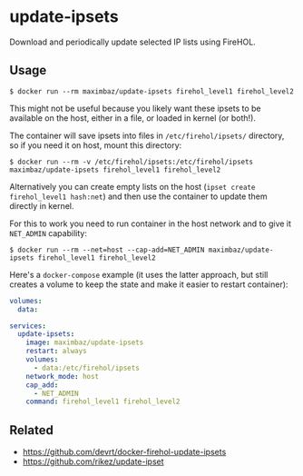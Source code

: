 # update-ipsets

Download and periodically update selected IP lists using FireHOL.

## Usage

```
$ docker run --rm maximbaz/update-ipsets firehol_level1 firehol_level2
```

This might not be useful because you likely want these ipsets to be available on the host, either in a file, or loaded in kernel (or both!).

The container will save ipsets into files in `/etc/firehol/ipsets/` directory, so if you need it on host, mount this directory:

```
$ docker run --rm -v /etc/firehol/ipsets:/etc/firehol/ipsets maximbaz/update-ipsets firehol_level1 firehol_level2
```

Alternatively you can create empty lists on the host (`ipset create firehol_level1 hash:net`) and then use the container to update them directly in kernel.

For this to work you need to run container in the host network and to give it `NET_ADMIN` capability:

```
$ docker run --rm --net=host --cap-add=NET_ADMIN maximbaz/update-ipsets firehol_level1 firehol_level2
```

Here's a `docker-compose` example (it uses the latter approach, but still creates a volume to keep the state and make it easier to restart container):

```yaml
volumes:
  data:

services:
  update-ipsets:
    image: maximbaz/update-ipsets
    restart: always
    volumes:
      - data:/etc/firehol/ipsets
    network_mode: host
    cap_add:
      - NET_ADMIN
    command: firehol_level1 firehol_level2
```

## Related

- https://github.com/devrt/docker-firehol-update-ipsets
- https://github.com/rikez/update-ipset
